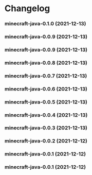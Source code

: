 # Changelog<br>


<a name="minecraft-java-0.1.0"></a>
### minecraft-java-0.1.0 (2021-12-13)



<a name="minecraft-java-0.0.9"></a>
### minecraft-java-0.0.9 (2021-12-13)



<a name="minecraft-java-0.0.9"></a>
### minecraft-java-0.0.9 (2021-12-13)



<a name="minecraft-java-0.0.8"></a>
### minecraft-java-0.0.8 (2021-12-13)



<a name="minecraft-java-0.0.7"></a>
### minecraft-java-0.0.7 (2021-12-13)



<a name="minecraft-java-0.0.6"></a>
### minecraft-java-0.0.6 (2021-12-13)



<a name="minecraft-java-0.0.5"></a>
### minecraft-java-0.0.5 (2021-12-13)



<a name="minecraft-java-0.0.4"></a>
### minecraft-java-0.0.4 (2021-12-13)



<a name="minecraft-java-0.0.3"></a>
### minecraft-java-0.0.3 (2021-12-13)



<a name="minecraft-java-0.0.2"></a>
### minecraft-java-0.0.2 (2021-12-12)



<a name="minecraft-java-0.0.1"></a>
### minecraft-java-0.0.1 (2021-12-12)



<a name="minecraft-java-0.0.1"></a>
### minecraft-java-0.0.1 (2021-12-12)

